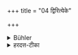 +++
title = "04 द्विरित्येके"

+++

<details><summary>Bühler</summary>

4. Some (declare, that he shall do so) twice.
</details>

<details><summary>हरदत्त-टीका</summary>

## सूत्रम्
द्विरित्येके ॥४॥  
### टिप्पनी
तुल्यविकल्पः ॥ ४ ॥
</details>
